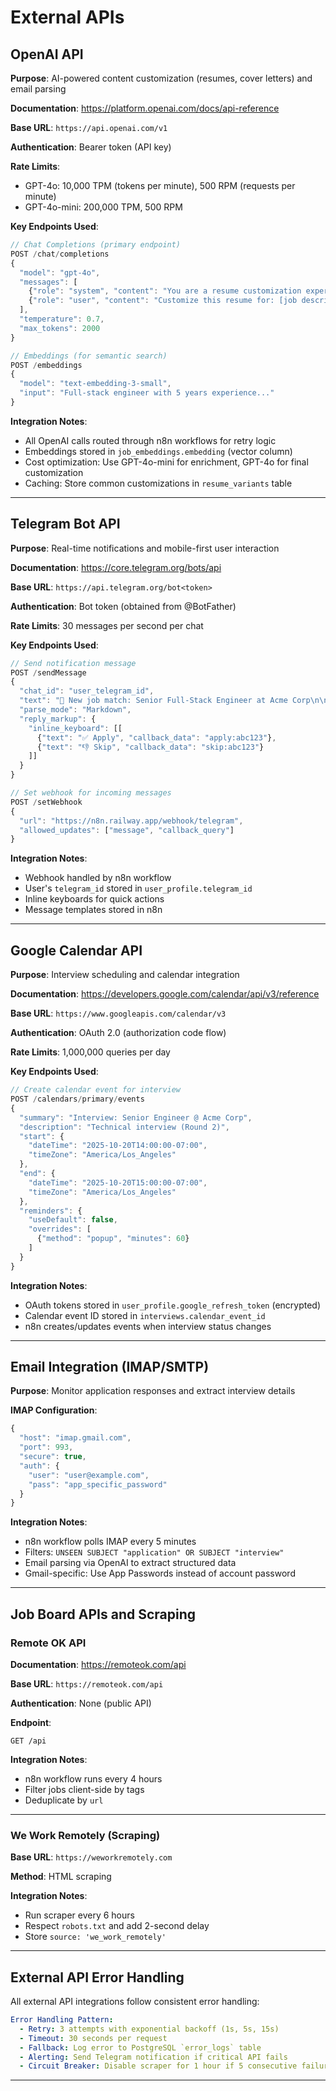 # External APIs

## OpenAI API

**Purpose**: AI-powered content customization (resumes, cover letters) and email parsing

**Documentation**: https://platform.openai.com/docs/api-reference

**Base URL**: `https://api.openai.com/v1`

**Authentication**: Bearer token (API key)

**Rate Limits**:
- GPT-4o: 10,000 TPM (tokens per minute), 500 RPM (requests per minute)
- GPT-4o-mini: 200,000 TPM, 500 RPM

**Key Endpoints Used**:

```typescript
// Chat Completions (primary endpoint)
POST /chat/completions
{
  "model": "gpt-4o",
  "messages": [
    {"role": "system", "content": "You are a resume customization expert..."},
    {"role": "user", "content": "Customize this resume for: [job description]"}
  ],
  "temperature": 0.7,
  "max_tokens": 2000
}

// Embeddings (for semantic search)
POST /embeddings
{
  "model": "text-embedding-3-small",
  "input": "Full-stack engineer with 5 years experience..."
}
```

**Integration Notes**:
- All OpenAI calls routed through n8n workflows for retry logic
- Embeddings stored in `job_embeddings.embedding` (vector column)
- Cost optimization: Use GPT-4o-mini for enrichment, GPT-4o for final customization
- Caching: Store common customizations in `resume_variants` table

---

## Telegram Bot API

**Purpose**: Real-time notifications and mobile-first user interaction

**Documentation**: https://core.telegram.org/bots/api

**Base URL**: `https://api.telegram.org/bot<token>`

**Authentication**: Bot token (obtained from @BotFather)

**Rate Limits**: 30 messages per second per chat

**Key Endpoints Used**:

```typescript
// Send notification message
POST /sendMessage
{
  "chat_id": "user_telegram_id",
  "text": "🎯 New job match: Senior Full-Stack Engineer at Acme Corp\n\nMatch: 92%",
  "parse_mode": "Markdown",
  "reply_markup": {
    "inline_keyboard": [[
      {"text": "✅ Apply", "callback_data": "apply:abc123"},
      {"text": "👎 Skip", "callback_data": "skip:abc123"}
    ]]
  }
}

// Set webhook for incoming messages
POST /setWebhook
{
  "url": "https://n8n.railway.app/webhook/telegram",
  "allowed_updates": ["message", "callback_query"]
}
```

**Integration Notes**:
- Webhook handled by n8n workflow
- User's `telegram_id` stored in `user_profile.telegram_id`
- Inline keyboards for quick actions
- Message templates stored in n8n

---

## Google Calendar API

**Purpose**: Interview scheduling and calendar integration

**Documentation**: https://developers.google.com/calendar/api/v3/reference

**Base URL**: `https://www.googleapis.com/calendar/v3`

**Authentication**: OAuth 2.0 (authorization code flow)

**Rate Limits**: 1,000,000 queries per day

**Key Endpoints Used**:

```typescript
// Create calendar event for interview
POST /calendars/primary/events
{
  "summary": "Interview: Senior Engineer @ Acme Corp",
  "description": "Technical interview (Round 2)",
  "start": {
    "dateTime": "2025-10-20T14:00:00-07:00",
    "timeZone": "America/Los_Angeles"
  },
  "end": {
    "dateTime": "2025-10-20T15:00:00-07:00",
    "timeZone": "America/Los_Angeles"
  },
  "reminders": {
    "useDefault": false,
    "overrides": [
      {"method": "popup", "minutes": 60}
    ]
  }
}
```

**Integration Notes**:
- OAuth tokens stored in `user_profile.google_refresh_token` (encrypted)
- Calendar event ID stored in `interviews.calendar_event_id`
- n8n creates/updates events when interview status changes

---

## Email Integration (IMAP/SMTP)

**Purpose**: Monitor application responses and extract interview details

**IMAP Configuration**:
```typescript
{
  "host": "imap.gmail.com",
  "port": 993,
  "secure": true,
  "auth": {
    "user": "user@example.com",
    "pass": "app_specific_password"
  }
}
```

**Integration Notes**:
- n8n workflow polls IMAP every 5 minutes
- Filters: `UNSEEN SUBJECT "application" OR SUBJECT "interview"`
- Email parsing via OpenAI to extract structured data
- Gmail-specific: Use App Passwords instead of account password

---

## Job Board APIs and Scraping

### Remote OK API

**Documentation**: https://remoteok.com/api

**Base URL**: `https://remoteok.com/api`

**Authentication**: None (public API)

**Endpoint**:
```http
GET /api
```

**Integration Notes**:
- n8n workflow runs every 4 hours
- Filter jobs client-side by tags
- Deduplicate by `url`

---

### We Work Remotely (Scraping)

**Base URL**: `https://weworkremotely.com`

**Method**: HTML scraping

**Integration Notes**:
- Run scraper every 6 hours
- Respect `robots.txt` and add 2-second delay
- Store `source: 'we_work_remotely'`

---

## External API Error Handling

All external API integrations follow consistent error handling:

```yaml
Error Handling Pattern:
  - Retry: 3 attempts with exponential backoff (1s, 5s, 15s)
  - Timeout: 30 seconds per request
  - Fallback: Log error to PostgreSQL `error_logs` table
  - Alerting: Send Telegram notification if critical API fails
  - Circuit Breaker: Disable scraper for 1 hour if 5 consecutive failures
```

---
